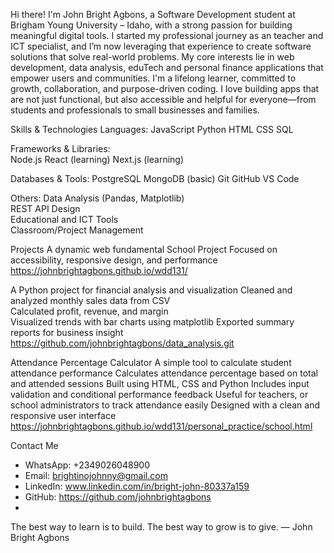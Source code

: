 Hi there! I'm John Bright Agbons, a Software Development student at Brigham Young University – Idaho, with a strong passion for building meaningful digital tools. I started my professional journey as an teacher and ICT specialist, and I’m now leveraging that experience to create software solutions that solve real-world problems. My core interests lie in web development, data analysis, eduTech and personal finance applications that empower users and communities.
I'm a lifelong learner, committed to growth, collaboration, and purpose-driven coding. I love building apps that are not just functional, but also accessible and helpful for everyone—from students and professionals to small businesses and families.

Skills & Technologies
Languages:
JavaScript
Python
HTML
CSS
SQL

Frameworks & Libraries:  
Node.js
React (learning)
Next.js (learning)

Databases & Tools:
PostgreSQL
MongoDB (basic)
Git
GitHub
VS Code

Others:
Data Analysis (Pandas, Matplotlib)  
REST API Design  
Educational and ICT Tools  
Classroom/Project Management

Projects
A dynamic web fundamental School Project
Focused on accessibility, responsive design, and performance
https://johnbrightagbons.github.io/wdd131/

A Python project for financial analysis and visualization
Cleaned and analyzed monthly sales data from CSV  
Calculated profit, revenue, and margin  
Visualized trends with bar charts using matplotlib
Exported summary reports for business insight  
https://github.com/johnbrightagbons/data_analysis.git

Attendance Percentage Calculator
A simple tool to calculate student attendance performance
Calculates attendance percentage based on total and attended sessions
Built using HTML, CSS and Python
Includes input validation and conditional performance feedback
Useful for teachers, or school administrators to track attendance easily
Designed with a clean and responsive user interface
https://johnbrightagbons.github.io/wdd131/personal_practice/school.html

Contact Me

- WhatsApp: +2349026048900
- Email: brightinojohnny@gmail.com
- LinkedIn: www.linkedin.com/in/bright-john-80337a159
- GitHub: https://github.com/johnbrightagbons
-

The best way to learn is to build. The best way to grow is to give.
— John Bright Agbons
